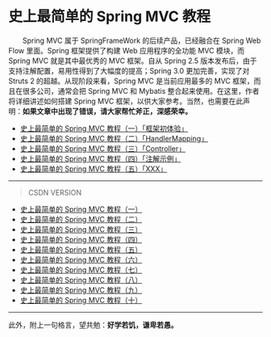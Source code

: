 # 史上最简单的 Spring MVC 教程


　　Spring MVC 属于 SpringFrameWork 的后续产品，已经融合在 Spring Web Flow 里面。Spring 框架提供了构建 Web 应用程序的全功能 MVC 模块，而 Spring MVC 就是其中最优秀的 MVC 框架。自从 Spring 2.5 版本发布后，由于支持注解配置，易用性得到了大幅度的提高；Spring 3.0 更加完善，实现了对 Struts 2 的超越。从现阶段来看，Spring MVC 是当前应用最多的 MVC 框架，而且在很多公司，通常会把 Spring MVC 和 Mybatis 整合起来使用。在这里，作者将详细讲述如何搭建 Spring MVC 框架，以供大家参考。当然，也需要在此声明：**如果文章中出现了错误，请大家帮忙斧正，深感荣幸。**
  
- [史上最简单的 Spring MVC 教程（一）「框架初体验」](https://github.com/guobinhit/springmvc-tutorial/blob/master/articles-of-springmvc/buildspringmvc.md)
- [史上最简单的 Spring MVC 教程（二）「HandlerMapping」](https://github.com/guobinhit/springmvc-tutorial/blob/master/articles-of-springmvc/handlermapping.md)
- [史上最简单的 Spring MVC 教程（三）「Controller」](https://github.com/guobinhit/springmvc-tutorial/blob/master/articles-of-springmvc/controller.md)
- [史上最简单的 Spring MVC 教程（四）「注解示例」](https://github.com/guobinhit/springmvc-tutorial/blob/master/articles-of-springmvc/annotation.md)
- [史上最简单的 Spring MVC 教程（五）「XXX」](https://github.com/guobinhit/springmvc-tutorial/blob/master/articles-of-springmvc/annotation-showpersonlist.md)

----------
 
> CSDN VERSION

- [史上最简单的 Spring MVC 教程（一）](http://blog.csdn.net/qq_35246620/article/details/54704656)
- [史上最简单的 Spring MVC 教程（二）](http://blog.csdn.net/qq_35246620/article/details/54718520)
- [史上最简单的 Spring MVC 教程（三）](http://blog.csdn.net/qq_35246620/article/details/54729130)
- [史上最简单的 Spring MVC 教程（四）](http://blog.csdn.net/qq_35246620/article/details/54733394)
- [史上最简单的 Spring MVC 教程（五）](http://blog.csdn.net/qq_35246620/article/details/54750600)
- [史上最简单的 Spring MVC 教程（六）](http://blog.csdn.net/qq_35246620/article/details/54768178)
- [史上最简单的 Spring MVC 教程（七）](http://blog.csdn.net/qq_35246620/article/details/54772811)
- [史上最简单的 Spring MVC 教程（八）](http://blog.csdn.net/qq_35246620/article/details/54773119)
- [史上最简单的 Spring MVC 教程（九）](http://blog.csdn.net/qq_35246620/article/details/54773462)
- [史上最简单的 Spring MVC 教程（十）](http://blog.csdn.net/qq_35246620/article/details/54790791)



----------
此外，附上一句格言，望共勉：**好学若饥，谦卑若愚。**
